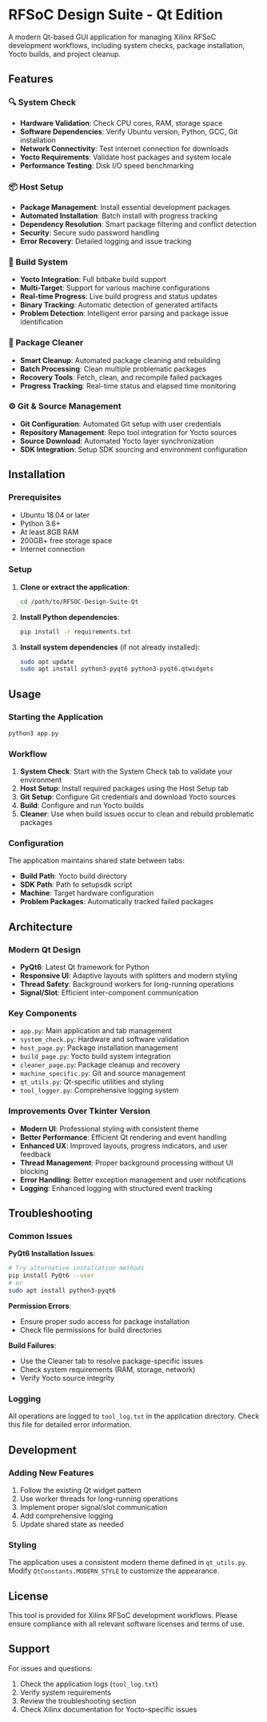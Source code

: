 # RFSoC Design Suite - Qt Edition

A modern Qt-based GUI application for managing Xilinx RFSoC development workflows, including system checks, package installation, Yocto builds, and project cleanup.

## Features

### 🔍 System Check
- **Hardware Validation**: Check CPU cores, RAM, storage space
- **Software Dependencies**: Verify Ubuntu version, Python, GCC, Git installation
- **Network Connectivity**: Test internet connection for downloads
- **Yocto Requirements**: Validate host packages and system locale
- **Performance Testing**: Disk I/O speed benchmarking

### 📦 Host Setup
- **Package Management**: Install essential development packages
- **Automated Installation**: Batch install with progress tracking
- **Dependency Resolution**: Smart package filtering and conflict detection
- **Security**: Secure sudo password handling
- **Error Recovery**: Detailed logging and issue tracking

### 🔨 Build System
- **Yocto Integration**: Full bitbake build support
- **Multi-Target**: Support for various machine configurations
- **Real-time Progress**: Live build progress and status updates
- **Binary Tracking**: Automatic detection of generated artifacts
- **Problem Detection**: Intelligent error parsing and package issue identification

### 🧹 Package Cleaner
- **Smart Cleanup**: Automated package cleaning and rebuilding
- **Batch Processing**: Clean multiple problematic packages
- **Recovery Tools**: Fetch, clean, and recompile failed packages
- **Progress Tracking**: Real-time status and elapsed time monitoring

### ⚙️ Git & Source Management
- **Git Configuration**: Automated Git setup with user credentials
- **Repository Management**: Repo tool integration for Yocto sources
- **Source Download**: Automated Yocto layer synchronization
- **SDK Integration**: Setup SDK sourcing and environment configuration

## Installation

### Prerequisites
- Ubuntu 18.04 or later
- Python 3.6+
- At least 8GB RAM
- 200GB+ free storage space
- Internet connection

### Setup
1. **Clone or extract the application**:
   ```bash
   cd /path/to/RFSOC-Design-Suite-Qt
   ```

2. **Install Python dependencies**:
   ```bash
   pip install -r requirements.txt
   ```

3. **Install system dependencies** (if not already installed):
   ```bash
   sudo apt update
   sudo apt install python3-pyqt6 python3-pyqt6.qtwidgets
   ```

## Usage

### Starting the Application
```bash
python3 app.py
```

### Workflow

1. **System Check**: Start with the System Check tab to validate your environment
2. **Host Setup**: Install required packages using the Host Setup tab
3. **Git Setup**: Configure Git credentials and download Yocto sources
4. **Build**: Configure and run Yocto builds
5. **Cleaner**: Use when build issues occur to clean and rebuild problematic packages

### Configuration

The application maintains shared state between tabs:
- **Build Path**: Yocto build directory
- **SDK Path**: Path to setupsdk script
- **Machine**: Target hardware configuration
- **Problem Packages**: Automatically tracked failed packages

## Architecture

### Modern Qt Design
- **PyQt6**: Latest Qt framework for Python
- **Responsive UI**: Adaptive layouts with splitters and modern styling
- **Thread Safety**: Background workers for long-running operations
- **Signal/Slot**: Efficient inter-component communication

### Key Components
- `app.py`: Main application and tab management
- `system_check.py`: Hardware and software validation
- `host_page.py`: Package installation management
- `build_page.py`: Yocto build system integration
- `cleaner_page.py`: Package cleanup and recovery
- `machine_specific.py`: Git and source management
- `qt_utils.py`: Qt-specific utilities and styling
- `tool_logger.py`: Comprehensive logging system

### Improvements Over Tkinter Version
- **Modern UI**: Professional styling with consistent theme
- **Better Performance**: Efficient Qt rendering and event handling
- **Enhanced UX**: Improved layouts, progress indicators, and user feedback
- **Thread Management**: Proper background processing without UI blocking
- **Error Handling**: Better exception management and user notifications
- **Logging**: Enhanced logging with structured event tracking

## Troubleshooting

### Common Issues

**PyQt6 Installation Issues**:
```bash
# Try alternative installation methods
pip install PyQt6 --user
# or
sudo apt install python3-pyqt6
```

**Permission Errors**:
- Ensure proper sudo access for package installation
- Check file permissions for build directories

**Build Failures**:
- Use the Cleaner tab to resolve package-specific issues
- Check system requirements (RAM, storage, network)
- Verify Yocto source integrity

### Logging
All operations are logged to `tool_log.txt` in the application directory. Check this file for detailed error information.

## Development

### Adding New Features
1. Follow the existing Qt widget pattern
2. Use worker threads for long-running operations
3. Implement proper signal/slot communication
4. Add comprehensive logging
5. Update shared state as needed

### Styling
The application uses a consistent modern theme defined in `qt_utils.py`. Modify `QtConstants.MODERN_STYLE` to customize the appearance.

## License

This tool is provided for Xilinx RFSoC development workflows. Please ensure compliance with all relevant software licenses and terms of use.

## Support

For issues and questions:
1. Check the application logs (`tool_log.txt`)
2. Verify system requirements
3. Review the troubleshooting section
4. Check Xilinx documentation for Yocto-specific issues
